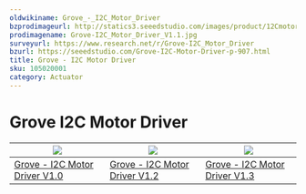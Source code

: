 ```yaml
---
oldwikiname: Grove_-_I2C_Motor_Driver
bzprodimageurl: http://statics3.seeedstudio.com/images/product/12Cmotor.jpg
prodimagename: Grove-I2C_Motor_Driver_V1.1.jpg
surveyurl: https://www.research.net/r/Grove-I2C_Motor_Driver
bzurl: https://seeedstudio.com/Grove-I2C-Motor-Driver-p-907.html
title: Grove - I2C Motor Driver
sku: 105020001
category: Actuator
---
```


# Grove I2C Motor Driver

| ![](https://raw.githubusercontent.com/SeeedDocument/Grove-I2C\_Motor\_Driver/master/img/Grove-I2C\_Motor\_Driver\_V1.1.jpg) | ![](https://raw.githubusercontent.com/SeeedDocument/Grove-I2C\_Motor\_Driver/master/img/I2CMotorDriver-2.jpg) | ![](https://raw.githubusercontent.com/SeeedDocument/Grove-I2C\_Motor\_Driver/master/img/I2CMotorDriver\_New.jpg) |
| --------------------------------------------------------------------------------------------------------------------------- | ------------------------------------------------------------------------------------------------------------- | ---------------------------------------------------------------------------------------------------------------- |
|  [Grove - I2C Motor Driver V1.0](https://app.gitbook.com/Grove-I2C\_Motor\_Driver\_V1.0)                                    |  [Grove - I2C Motor Driver V1.2](https://app.gitbook.com/Grove-I2C\_Motor\_Driver\_V1.2)                      |  [Grove - I2C Motor Driver V1.3](https://app.gitbook.com/Grove-I2C\_Motor\_Driver\_V1.3)                         |
